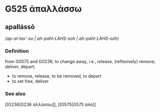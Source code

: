 # G525 ἀπαλλάσσω

## apallássō

_(ap-al-las'-so | ah-pahl-LAHS-soh | ah-pahl-LAHS-soh)_

### Definition

from G0575 and G0236; to change away, i.e., release, (reflexively) remove; deliver, depart; 

- to remove, release, to be removed, to depart
- to set free, deliver

### See also

[[G236|G236 ἀλλάσσω]], [[G575|G575 ἀπό]]
